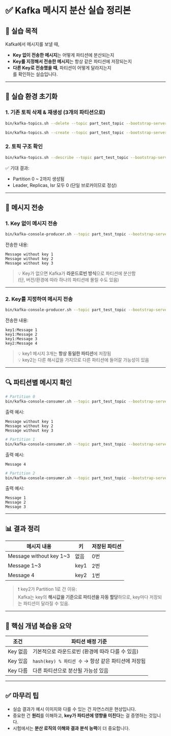 
# ✅ Kafka 메시지 분산 실습 정리본

## 📌 실습 목적
Kafka에서 메시지를 보낼 때,
- **Key 없이 전송한 메시지**는 어떻게 파티션에 분산되는지
- **Key를 지정해서 전송한 메시지**는 항상 같은 파티션에 저장되는지
- **다른 Key로 전송했을 때**, 파티션이 어떻게 달라지는지  
를 확인하는 실습입니다.

---

## 🔧 실습 환경 초기화

### 1. 기존 토픽 삭제 & 재생성 (3개의 파티션으로)
```bash
bin/kafka-topics.sh --delete --topic part_test_topic --bootstrap-server localhost:9092

bin/kafka-topics.sh --create --topic part_test_topic --bootstrap-server localhost:9092 --partitions 3 --replication-factor 1
```

### 2. 토픽 구조 확인
```bash
bin/kafka-topics.sh --describe --topic part_test_topic --bootstrap-server localhost:9092
```

✅ 기대 결과:
- Partition 0 ~ 2까지 생성됨
- Leader, Replicas, Isr 모두 0 (단일 브로커이므로 정상)

---

## 📨 메시지 전송

### 1. **Key 없이 메시지 전송**
```bash
bin/kafka-console-producer.sh --topic part_test_topic --bootstrap-server localhost:9092
```

전송한 내용:
```
Message without key 1
Message without key 2
Message without key 3
```

> 💡 Key가 없으면 Kafka가 **라운드로빈 방식**으로 파티션에 분산함  
(단, 버전/환경에 따라 하나의 파티션에 몰릴 수도 있음)

---

### 2. **Key를 지정하여 메시지 전송**
```bash
bin/kafka-console-producer.sh --topic part_test_topic --bootstrap-server localhost:9092 --property "parse.key=true" --property "key.separator=:"
```

전송한 내용:
```
key1:Message 1
key1:Message 2
key1:Message 3
key2:Message 4
```

> 💡 key1 메시지 3개는 **항상 동일한 파티션**에 저장됨  
> 💡 key2는 다른 해시값을 가지므로 다른 파티션에 들어갈 가능성이 있음

---

## 🔍 파티션별 메시지 확인

```bash
# Partition 0
bin/kafka-console-consumer.sh --topic part_test_topic --bootstrap-server localhost:9092 --from-beginning --partition 0
```
출력 예시:
```
Message without key 1
Message without key 2
Message without key 3
```

```bash
# Partition 1
bin/kafka-console-consumer.sh --topic part_test_topic --bootstrap-server localhost:9092 --from-beginning --partition 1
```
출력 예시:
```
Message 4
```

```bash
# Partition 2
bin/kafka-console-consumer.sh --topic part_test_topic --bootstrap-server localhost:9092 --from-beginning --partition 2
```
출력 예시:
```
Message 1
Message 2
Message 3
```

---

## 📊 결과 정리

| 메시지 내용               | 키      | 저장된 파티션 |
|--------------------------|---------|----------------|
| Message without key 1~3  | 없음    | 0번            |
| Message 1~3              | key1    | 2번            |
| Message 4                | key2    | 1번            |

> ❗ key2가 Partition 1로 간 이유:  
Kafka는 key의 **해시값을 기준으로 파티션을 자동 할당**하므로, key마다 저장되는 파티션이 달라질 수 있음.

---

## 📘 핵심 개념 복습용 요약

| 조건            | 파티션 배정 기준                                  |
|-----------------|--------------------------------------------------|
| Key 없음        | 기본적으로 라운드로빈 (환경에 따라 다를 수 있음) |
| Key 있음        | `hash(key) % 파티션 수` → 항상 같은 파티션에 저장됨 |
| Key 다름        | 다른 파티션으로 분산될 가능성 있음                |

---

## ✅ 마무리 팁

- 실습 결과가 예시 이미지와 다를 수 있는 건 자연스러운 현상입니다.
- 중요한 건 **원리**를 이해하고, **key가 파티션에 영향을 미친다**는 걸 증명하는 것입니다.
- 시험에서는 **분산 로직의 이해와 결과 분석 능력**이 더 중요합니다.
